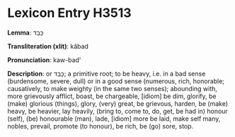 # Lexicon Entry H3513

**Lemma**: כָּבַד

**Transliteration (xlit)**: kâbad

**Pronunciation**: kaw-bad'

**Description**:
or כָּבֵד; a primitive root; to be heavy, i.e. in a bad sense (burdensome, severe, dull) or in a good sense (numerous, rich, honorable; causatively, to make weighty (in the same two senses); abounding with, more grievously afflict, boast, be chargeable, [idiom] be dim, glorify, be (make) glorious (things), glory, (very) great, be grievous, harden, be (make) heavy, be heavier, lay heavily, (bring to, come to, do, get, be had in) honour (self), (be) honourable (man), lade, [idiom] more be laid, make self many, nobles, prevail, promote (to honour), be rich, be (go) sore, stop.
